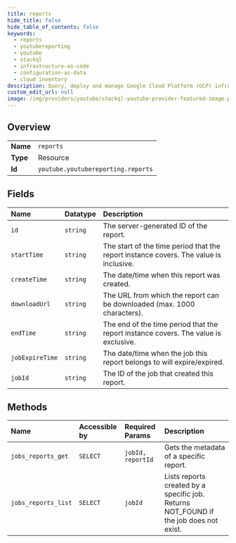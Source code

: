 ```yaml
---
title: reports
hide_title: false
hide_table_of_contents: false
keywords:
  - reports
  - youtubereporting
  - youtube    
  - stackql
  - infrastructure-as-code
  - configuration-as-data
  - cloud inventory
description: Query, deploy and manage Google Cloud Platform (GCP) infrastructure and resources using SQL
custom_edit_url: null
image: /img/providers/youtube/stackql-youtube-provider-featured-image.png
---
```

  
    

## Overview
<table><tbody>
<tr><td><b>Name</b></td><td><code>reports</code></td></tr>
<tr><td><b>Type</b></td><td>Resource</td></tr>
<tr><td><b>Id</b></td><td><code>youtube.youtubereporting.reports</code></td></tr>
</tbody></table>

## Fields
| Name | Datatype | Description |
|:-----|:---------|:------------|
| `id` | `string` | The server-generated ID of the report. |
| `startTime` | `string` | The start of the time period that the report instance covers. The value is inclusive. |
| `createTime` | `string` | The date/time when this report was created. |
| `downloadUrl` | `string` | The URL from which the report can be downloaded (max. 1000 characters). |
| `endTime` | `string` | The end of the time period that the report instance covers. The value is exclusive. |
| `jobExpireTime` | `string` | The date/time when the job this report belongs to will expire/expired. |
| `jobId` | `string` | The ID of the job that created this report. |
## Methods
| Name | Accessible by | Required Params | Description |
|:-----|:--------------|:----------------|:------------|
| `jobs_reports_get` | `SELECT` | `jobId, reportId` | Gets the metadata of a specific report. |
| `jobs_reports_list` | `SELECT` | `jobId` | Lists reports created by a specific job. Returns NOT_FOUND if the job does not exist. |
